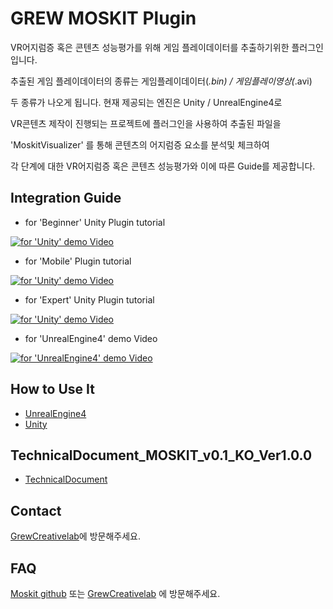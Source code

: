﻿# GREW MOSKIT Plugin

VR어지럼증 혹은 콘텐츠 성능평가를 위해 게임 플레이데이터를 추출하기위한 플러그인입니다.

추출된 게임 플레이데이터의 종류는 게임플레이데이터(*.bin) / 게임플레이영상(*.avi) 

두 종류가 나오게 됩니다. 현재 제공되는 엔진은 Unity / UnrealEngine4로 

VR콘텐츠 제작이 진행되는 프로젝트에 플러그인을 사용하여 추출된 파일을 

'MoskitVisualizer' 를 통해 콘텐츠의 어지럼증 요소를 분석및 체크하여 

각 단계에 대한 VR어지럼증 혹은 콘텐츠 성능평가와 이에 따른 Guide를 제공합니다.


## Integration Guide

* for 'Beginner' Unity Plugin tutorial

[![for 'Unity' demo Video](https://img.youtube.com/vi/UG55cGnudTI/0.jpg)](https://youtu.be/UG55cGnudTI)

* for 'Mobile' Plugin tutorial

[![for 'Unity' demo Video](https://img.youtube.com/vi/6G4FKx-DY2E/0.jpg)](https://youtu.be/6G4FKx-DY2E)

* for 'Expert' Unity Plugin tutorial

[![for 'Unity' demo Video](https://img.youtube.com/vi/cS1SKfhOPzA/0.jpg)](https://youtu.be/cS1SKfhOPzA)

* for 'UnrealEngine4' demo Video

[![for 'UnrealEngine4' demo Video](https://i.ytimg.com/vi/YdRI-cs9Yqg/hqdefault.jpg?sqp=-oaymwEZCPYBEIoBSFXyq4qpAwsIARUAAIhCGAFwAQ==&rs=AOn4CLAD1_uF8YmMiQFm1rI0gofMe7t7cg)](https://youtu.be/YdRI-cs9Yqg)


## How to Use It

- [UnrealEngine4](docs/unrealengine4_Integration.md)
- [Unity](docs/unity_Integration.md)


## TechnicalDocument_MOSKIT_v0.1_KO_Ver1.0.0

* [TechnicalDocument](docs/Documentation/TechnicalDocument_MOSKIT_v0.1_KO_Ver1.0.0.pdf)


## Contact

[GrewCreativelab](http://grewcreative.cafe24.com/moskit/)에 방문해주세요.


## FAQ

[Moskit github](https://github.com/grewcreativelab/moskit/issues) 또는 [GrewCreativelab](http://grewcreative.cafe24.com/moskit/) 에 방문해주세요.
